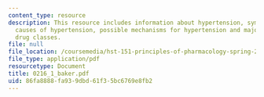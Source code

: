 ```yaml
---
content_type: resource
description: This resource includes information about hypertension, symptoms of hypertension,
  causes of hypertension, possible mechanisms for hypertension and major antihypertensive
  drug classes.
file: null
file_location: /coursemedia/hst-151-principles-of-pharmacology-spring-2005/86fa8888fa939dbd61f35bc6769e8fb2_0216_1_baker.pdf
file_type: application/pdf
resourcetype: Document
title: 0216_1_baker.pdf
uid: 86fa8888-fa93-9dbd-61f3-5bc6769e8fb2
---
```

